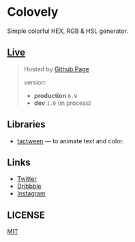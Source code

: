 # Colovely
Simple colorful HEX, RGB & HSL generator.

## [Live](http://colovely.nofach.com/ "nofach.com")
> Hosted by [Github Page](https://pages.github.com/ "Github Page")
>
> version:
> - **production** `0.9`
> - **dev** `1.0` (in process)

## Libraries
 - [tactween](https://github.com/nof1000/tactween "tactween") — to animate text and color.

## Links
 - [Twitter](https://twitter.com/nof1000)
 - [Dribbble](https://dribbble.com/nof1000)
 - [Instagram](https://www.instagram.com/nof1000/)

## LICENSE
[MIT](./LICENSE "The MIT License")
